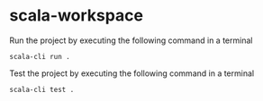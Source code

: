 # scala-workspace

Run the project by executing the following command in a terminal
```
scala-cli run .
```

Test the project by executing the following command in a terminal
```
scala-cli test .
```
